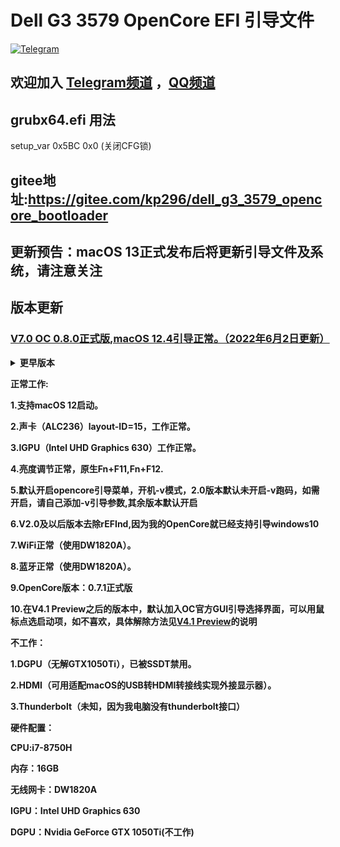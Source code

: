 # Dell G3 3579 OpenCore EFI 引导文件
[![Telegram](https://img.shields.io/badge/Follow-Telegram-blue.svg?logo=telegram)](https://t.me/vz2356dailypanel)

## 欢迎加入 [Telegram频道](https://t.me/vz2356dailypanel) ，[QQ频道](https://qun.qq.com/qqweb/qunpro/share?_wv=3&_wwv=128&appChannel=share&inviteCode=1W4RwOd&appChannel=share&businessType=9&from=246610&biz=ka)

## grubx64.efi 用法
setup_var 0x5BC 0x0 (关闭CFG锁)

## gitee地址:https://gitee.com/kp296/dell_g3_3579_opencore_bootloader

## 更新预告：macOS 13正式发布后将更新引导文件及系统，请注意关注

## 版本更新

### <b><a href="https://github.com/VersionZKP2356/Dell-G3-3579-OpenCore-Boot-File/releases/tag/V7.0">V7.0 OC 0.8.0正式版,macOS 12.4引导正常。（2022年6月2日更新）</a></b>

<details><summary><b>更早版本</b></summary> 

> <b><a href="https://github.com/VersionZKP2356/Dell-G3-3579-OpenCore-Boot-File/releases/tag/V6.1">V6.1 OC 0.7.8正式版,通过加入启动参数修复开机黑屏问题</a></b>

> <b><a href="https://github.com/VersionZKP2356/Dell-G3-3579-OpenCore-Boot-File/releases/tag/V6.0%2B">V6.0+ OC 0.7.8正式版,实测支持macOS12。修复V6.0中蓝牙问题（2022年2月15日更新)</a></b>

> <b><a href="https://github.com/VersionZKP2356/Dell-G3-3579-OpenCore-Boot-File/releases/tag/V6.0">V6.0 OC 0.7.8正式版,实测支持macOS12。（2022年2月15日更新)</a></b>

> <b><a href="https://github.com/VersionZKP2356/Dell-G3-3579-OpenCore-Boot-File/releases/tag/V5.3">V5.3 OC 0.7.1正式版,不支持macOS12(2021年8月2日更新)</a>

> <b><a href="https://github.com/VersionZKP2356/Dell-G3-3579-OpenCore-Boot-File/releases/tag/V5.2">V5.2 OC 0.7.1正式版,理论支持macOS12(2021年7月30日更新)</a>

> <b><a href="https://github.com/VersionZKP2356/Dell-G3-3579-OpenCore-Boot-File/releases/tag/V5.1">V5.1 OC 0.7.1正式版，修复主题，黑屏问题未完全修复</a></b>(2021年7月7日更新)
  
> <b><a href="https://github.com/VersionZKP2356/Dell-G3-3579-OpenCore-Boot-File/releases/tag/V5.0">V5.0 OC 0.7.1正式版，问题较多，无法显示主题，开机黑屏问题，等待修复。</a></b>(2021年7月6日更新)

> <b><a href="https://github.com/VersionZKP2356/Dell-G3-3579-OpenCore-Boot-File/releases/tag/V4.3">V4.3 OC 0.6.1开发版 修复以太网无法连接网络的问题，无更新kext，注意事项详见release</a></b>(2021年1月31日更新)  

> <b><a href="https://github.com/VersionZKP2356/Dell-G3-3579-OpenCore-Boot-File/releases/tag/V4.2">V4.2 OC 0.6.1开发版 kext更新至12月19日最新版，无大变化</a></b>(2020年12月19日更新)

> <b><a href="https://github.com/VersionZKP2356/Dell-G3-3579-OpenCore-Boot-File/releases/tag/V4.1">V4.1 Preview OC 0.6.1开发版 8月14日编译版(支持Big Sur引导)</a></b>(2020年8月15日更新)

> <b><a href="https://github.com/VersionZKP2356/Dell-G3-3579-OpenCore-Boot-File/releases/tag/V4.0">V4.0 Preview OC 0.6.1开发版(支持Big Sur引导)</a></b>(2020年8月13日更新)

> <b><a href="https://github.com/VersionZKP2356/Dell-G3-3579-OpenCore-Boot-File/releases/tag/V3.0">V3.0 OC 0.6.0正式版(支持Big Sur引导)</a></b>(2020年8月10日更新)

> <b><a href="https://github.com/VersionZKP2356/Dell-G3-3579-OpenCore-Boot-File/releases/tag/V2.0">V2.0 Preview OC 0.6.0开发版(需升级kext才支持big sur)</a></b>(2020年8月10日更新)

> <b><a href="https://github.com/VersionZKP2356/Dell-G3-3579-OpenCore-Boot-File/releases/tag/V1.0">V1.0 OC 0.0.4(带有GRUB Shell)</a></b>(2020年4月8日更新)

</details>

正常工作:

1.支持macOS 12启动。

2.声卡（ALC236）layout-ID=15，工作正常。

3.IGPU（Intel UHD Graphics 630）工作正常。

4.亮度调节正常，原生Fn+F11,Fn+F12.

5.默认开启opencore引导菜单，开机-v模式，<b>2.0版本默认未开启-v跑码，如需开启，请自己添加-v引导参数,其余版本默认开启</b>

6.V2.0及以后版本去除rEFInd,因为我的OpenCore就已经支持引导windows10

7.WiFi正常（使用DW1820A）。

8.蓝牙正常（使用DW1820A）。

9.OpenCore版本：0.7.1正式版

10.在V4.1 Preview之后的版本中，默认加入OC官方GUI引导选择界面，可以用鼠标点选启动项，如不喜欢，具体解除方法见<a href="https://github.com/VersionZKP2356/Dell-G3-3579-OpenCore-Boot-File/releases/tag/V4.1">V4.1 Preview</a>的说明

不工作：

1.DGPU（无解GTX1050Ti），已被SSDT禁用。

2.HDMI（可用适配macOS的USB转HDMI转接线实现外接显示器）。

3.Thunderbolt（未知，因为我电脑没有thunderbolt接口）

硬件配置：

CPU:i7-8750H

内存：16GB

无线网卡：DW1820A

IGPU：Intel UHD Graphics 630

DGPU：Nvidia GeForce GTX 1050Ti(不工作)

  
